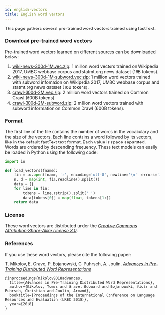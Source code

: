 ```yaml
---
id: english-vectors
title: English word vectors
---
```


This page gathers several pre-trained word vectors trained using fastText.

### Download pre-trained word vectors

Pre-trained word vectors learned on different sources can be downloaded below:

1. [wiki-news-300d-1M.vec.zip](https://dl.fbaipublicfiles.com/fasttext/vectors-english/wiki-news-300d-1M.vec.zip): 1 million word vectors trained on Wikipedia 2017, UMBC webbase corpus and statmt.org news dataset (16B tokens).
2. [wiki-news-300d-1M-subword.vec.zip](https://dl.fbaipublicfiles.com/fasttext/vectors-english/wiki-news-300d-1M-subword.vec.zip): 1 million word vectors trained with subword infomation on Wikipedia 2017, UMBC webbase corpus and statmt.org news dataset (16B tokens).
3. [crawl-300d-2M.vec.zip](https://dl.fbaipublicfiles.com/fasttext/vectors-english/crawl-300d-2M.vec.zip): 2 million word vectors trained on Common Crawl (600B tokens).
4. [crawl-300d-2M-subword.zip](https://dl.fbaipublicfiles.com/fasttext/vectors-english/crawl-300d-2M-subword.zip): 2 million word vectors trained with subword information on Common Crawl (600B tokens).

### Format

The first line of the file contains the number of words in the vocabulary and the size of the vectors.
Each line contains a word followed by its vectors, like in the default fastText text format.
Each value is space separated. Words are ordered by descending frequency.
These text models can easily be loaded in Python using the following code:
```python
import io

def load_vectors(fname):
    fin = io.open(fname, 'r', encoding='utf-8', newline='\n', errors='ignore')
    n, d = map(int, fin.readline().split())
    data = {}
    for line in fin:
        tokens = line.rstrip().split(' ')
        data[tokens[0]] = map(float, tokens[1:])
    return data
```

### License

These word vectors are distributed under the [*Creative Commons Attribution-Share-Alike License 3.0*](https://creativecommons.org/licenses/by-sa/3.0/).

### References

If you use these word vectors, please cite the following paper:

T. Mikolov, E. Grave, P. Bojanowski, C. Puhrsch, A. Joulin. [*Advances in Pre-Training Distributed Word Representations*](https://arxiv.org/abs/1712.09405)

```markup
@inproceedings{mikolov2018advances,
  title={Advances in Pre-Training Distributed Word Representations},
  author={Mikolov, Tomas and Grave, Edouard and Bojanowski, Piotr and Puhrsch, Christian and Joulin, Armand},
  booktitle={Proceedings of the International Conference on Language Resources and Evaluation (LREC 2018)},
  year={2018}
}
```
